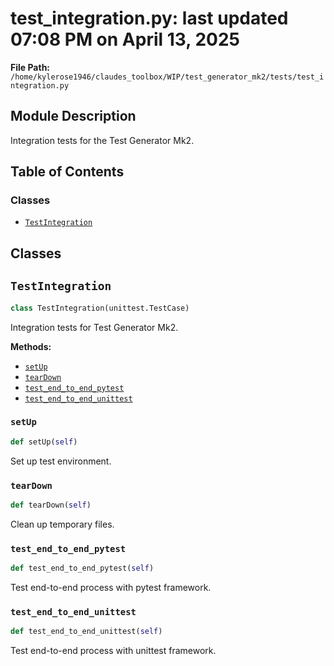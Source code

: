 # test_integration.py: last updated 07:08 PM on April 13, 2025

**File Path:** `/home/kylerose1946/claudes_toolbox/WIP/test_generator_mk2/tests/test_integration.py`

## Module Description

Integration tests for the Test Generator Mk2.

## Table of Contents

### Classes

- [`TestIntegration`](#testintegration)

## Classes

## `TestIntegration`

```python
class TestIntegration(unittest.TestCase)
```

Integration tests for Test Generator Mk2.

**Methods:**

- [`setUp`](#testintegration_setup)
- [`tearDown`](#testintegration_teardown)
- [`test_end_to_end_pytest`](#testintegration_test_end_to_end_pytest)
- [`test_end_to_end_unittest`](#testintegration_test_end_to_end_unittest)

### `setUp`

```python
def setUp(self)
```

Set up test environment.

### `tearDown`

```python
def tearDown(self)
```

Clean up temporary files.

### `test_end_to_end_pytest`

```python
def test_end_to_end_pytest(self)
```

Test end-to-end process with pytest framework.

### `test_end_to_end_unittest`

```python
def test_end_to_end_unittest(self)
```

Test end-to-end process with unittest framework.
